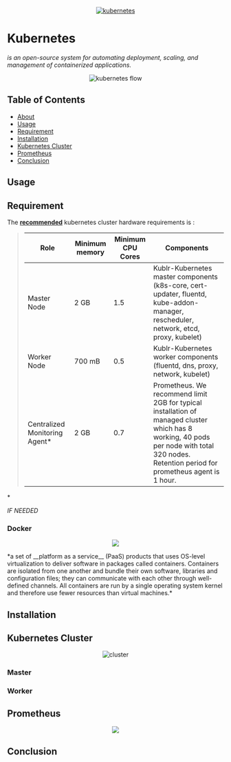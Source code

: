 <p align="center"><a href="https://kubernetes.io"><img src="https://upload.wikimedia.org/wikipedia/commons/thumb/3/39/Kubernetes_logo_without_workmark.svg/440px-Kubernetes_logo_without_workmark.svg.png" title="kubernetes" alt="kubernetes"></a></p>

<a name="kubernetes"></a>
# Kubernetes
*is an open-source system for automating deployment, scaling, and management of containerized applications.*
<p align="center"><img src="https://d33wubrfki0l68.cloudfront.net/69e55f968a6f44613384615c6a78b881bfe28bd6/42cd3/_common-resources/images/flower.svg" title="kubernetes flow" alt="kubernetes flow"></p>

## Table of Contents
* [About](#kubernetes)
* [Usage](#usage)
* [Requirement](#requirement)
* [Installation](#installation)
* [Kubernetes Cluster](#kubernetesCluster)
* [Prometheus](#prometheus)
* [Conclusion](#conclusion)

<a name="usage"></a>
## Usage

<a name="requirement"></a>
## Requirement
The **[recommended](https://docs.kublr.com/installation/hardware-recommendation/)** kubernetes cluster hardware requirements is :
> | Role | Minimum memory | Minimum CPU Cores | Components |
> | --- | --- | --- | --- |
> | Master Node | 2 GB | 1.5 | Kublr-Kubernetes master components (k8s-core, cert-updater, fluentd, kube-addon-manager, rescheduler, network, etcd, proxy, kubelet) |
> | Worker Node | 700 mB | 0.5 | Kublr-Kubernetes worker components (fluentd, dns, proxy, network, kubelet) |
> | Centralized Monitoring Agent* | 2 GB | 0.7 | Prometheus. We recommend limit 2GB for typical installation of managed cluster which has 8 working, 40 pods per node with total 320 nodes. Retention period for prometheus agent is 1 hour. |
**<p>*IF NEEDED</p>**

### Docker
<p align="center"><img src="https://www.shadowandy.net/wp/wp-content/uploads/docker.png"></p>
*a set of __platform as a service__ (PaaS) products that uses OS-level virtualization to deliver software in packages called containers. Containers are isolated from one another and bundle their own software, libraries and configuration files; they can communicate with each other through well-defined channels. All containers are run by a single operating system kernel and therefore use fewer resources than virtual machines.*


<a name="installation"></a>
## Installation

<a name="kubernetesCluster"></a>
## Kubernetes Cluster
<p align="center"><img src="https://d33wubrfki0l68.cloudfront.net/99d9808dcbf2880a996ed50d308a186b5900cec9/40b94/docs/tutorials/kubernetes-basics/public/images/module_01_cluster.svg" title="cluster" alt="cluster"></p>

### Master

### Worker

<a name="prometheus"></a>
## Prometheus
<p align="center"><img src="https://steiniche.net/wp-content/uploads/2018/03/prometheus_logo.png"></p>

<a name="conclusion"></a>
## Conclusion
